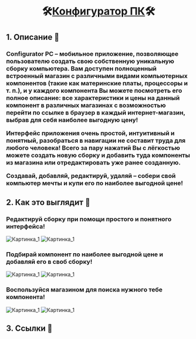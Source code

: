 
<html>
  <body>
    <h1 align="center">🛠<ins>Конфигуратор ПК</ins>🛠</h1> 
    <h2>1. Описание 📝</h2>
    <h3 align="left">
      <p>
        Configurator PC – мобильное приложение, позволяющее пользователю создать свою собственную уникальную сборку компьютера. 
        Вам доступен полноценный встроенный магазин с различными видами компьютерных компонентов (такие как материнские платы, процессоры и т. п.), 
        и у каждого компонента Вы можете посмотреть его полное описание: все характеристики и цены на данный компонент в различных магазинах 
        с возможностью перейти по ссылке в браузер в каждый интернет-магазин, выбрав для себя наиболее выгодную цену!
      </p>
      <p>
        Интерфейс приложения очень простой, интуитивный и понятный, разобраться в навигации не составит труда для любого человека! 
        Всего за пару нажатий Вы с лёгкостью можете создать новую сборку и добавить туда компоненты из магазина или отредактировать уже ранее созданную. 
      </p>
      <p>
        Создавай, добавляй, редактируй, удаляй – собери свой компьютер мечты и купи его по наиболее выгодной цене!
      </p>
    </h3>
    <h2>2. Как это выглядит 👀</h2>
    <h3>Редактируй сборку при помощи простого и понятного интерфейса!</h3>
      <p float="left">
      <img src="/images/Скрин_1.jpg" alt="Картинка_1"> <img src="/images/Скрин_2.jpg" alt="Картинка_1">
      </p>
    <h3>Подбирай компонент по наиболее выгодной цене и добавляй его в своб сборку!</h3>
      <p float="left">
        <img src="/images/Скрин_3.jpg" alt="Картинка_1"> <img src="/images/Скрин_4.jpg" alt="Картинка_1">
      </p>
    <h3>Воспользуйся магазином для поиска нужного тебе компонента!</h3>
      <p>
        <img src="/images/Скрин_6.jpg" alt="Картинка_1"> <img src="/images/Скрин_7.jpg" alt="Картинка_1">
      </p>
    <h2>3. Ссылки 🔗</h2>
    <h3></h3>
  </body>
</html>

